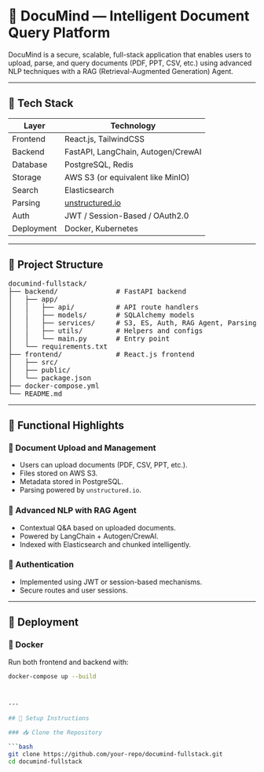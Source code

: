 # 🧠 DocuMind — Intelligent Document Query Platform

DocuMind is a secure, scalable, full-stack application that enables users to upload, parse, and query documents (PDF, PPT, CSV, etc.) using advanced NLP techniques with a RAG (Retrieval-Augmented Generation) Agent.

---

## 🧰 Tech Stack

| Layer      | Technology                                                |
|------------|-----------------------------------------------------------|
| Frontend   | React.js, TailwindCSS                                     |
| Backend    | FastAPI, LangChain, Autogen/CrewAI                        |
| Database   | PostgreSQL, Redis                                         |
| Storage    | AWS S3 (or equivalent like MinIO)                         |
| Search     | Elasticsearch                                             |
| Parsing    | [unstructured.io](https://unstructured.io)               |
| Auth       | JWT / Session-Based / OAuth2.0                            |
| Deployment | Docker, Kubernetes                                        |

---

## 📁 Project Structure

<pre>
documind-fullstack/
├── backend/              # FastAPI backend
│   ├── app/
│   │   ├── api/          # API route handlers
│   │   ├── models/       # SQLAlchemy models
│   │   ├── services/     # S3, ES, Auth, RAG Agent, Parsing
│   │   ├── utils/        # Helpers and configs
│   │   └── main.py       # Entry point
│   └── requirements.txt
├── frontend/             # React.js frontend
│   ├── src/
│   ├── public/
│   └── package.json
├── docker-compose.yml
└── README.md
</pre>

---

## 📌 Functional Highlights

### 📄 Document Upload and Management
- Users can upload documents (PDF, CSV, PPT, etc.).
- Files stored on AWS S3.
- Metadata stored in PostgreSQL.
- Parsing powered by `unstructured.io`.

### 🤖 Advanced NLP with RAG Agent
- Contextual Q&A based on uploaded documents.
- Powered by LangChain + Autogen/CrewAI.
- Indexed with Elasticsearch and chunked intelligently.

### 🔐 Authentication
- Implemented using JWT or session-based mechanisms.
- Secure routes and user sessions.

---

## 🚀 Deployment

### 🐳 Docker
Run both frontend and backend with:

```bash
docker-compose up --build



---

## 📎 Setup Instructions

### 📥 Clone the Repository

```bash
git clone https://github.com/your-repo/documind-fullstack.git
cd documind-fullstack
